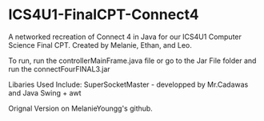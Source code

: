 # ICS4U1-FinalCPT-Connect4
A networked recreation of Connect 4 in Java for our ICS4U1 Computer Science Final CPT. Created by Melanie, Ethan, and Leo.

To run, run the controllerMainFrame.java file or go to the Jar File folder and run the connectFourFINAL3.jar

Libaries Used Include: SuperSocketMaster - developped by Mr.Cadawas and Java Swing + awt

Orignal Version on MelanieYoungg's github.
